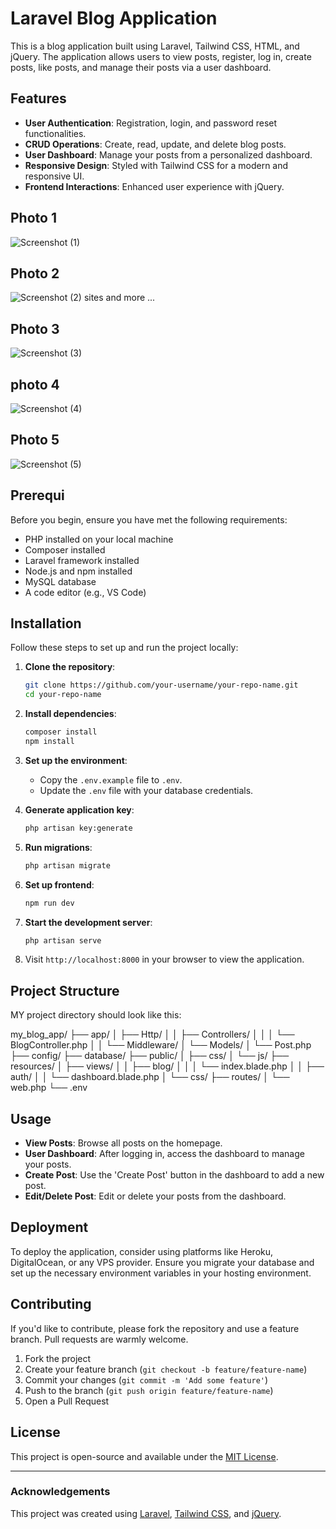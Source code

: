 # Laravel Blog Application

This is a blog application built using Laravel, Tailwind CSS, HTML, and jQuery. The application allows users to view posts, register, log in, create posts, like posts, and manage their posts via a user dashboard.

## Features

- **User Authentication**: Registration, login, and password reset functionalities.
- **CRUD Operations**: Create, read, update, and delete blog posts.
- **User Dashboard**: Manage your posts from a personalized dashboard.
- **Responsive Design**: Styled with Tailwind CSS for a modern and responsive UI.
- **Frontend Interactions**: Enhanced user experience with jQuery.


## Photo 1
![Screenshot (1)](https://github.com/user-attachments/assets/b898dd1b-8bd2-44ad-ad1f-340b935390b2)

## Photo 2
![Screenshot (2)](https://github.com/user-attachments/assets/be355c05-15b9-4471-afe2-18d4c82928dd)
sites
 and more ...

## Photo 3

![Screenshot (3)](https://github.com/user-attachments/assets/c1cbaa84-6540-462b-9828-c2f1440f5092)

## photo 4

![Screenshot (4)](https://github.com/user-attachments/assets/646af479-0213-4231-886c-1dd74549e6e3)

## Photo 5

![Screenshot (5)](https://github.com/user-attachments/assets/abc5b409-7249-4560-9546-bc44db379c1e)

## Prerequi 
Before you begin, ensure you have met the following requirements:

- PHP installed on your local machine
- Composer installed
- Laravel framework installed
- Node.js and npm installed
- MySQL database
- A code editor (e.g., VS Code)

## Installation

Follow these steps to set up and run the project locally:

1. **Clone the repository**:
    ```bash
    git clone https://github.com/your-username/your-repo-name.git
    cd your-repo-name
    ```

2. **Install dependencies**:
    ```bash
    composer install
    npm install
    ```

3. **Set up the environment**:
    - Copy the `.env.example` file to `.env`.
    - Update the `.env` file with your database credentials.

4. **Generate application key**:
    ```bash
    php artisan key:generate
    ```

5. **Run migrations**:
    ```bash
    php artisan migrate
    ```

6. **Set up frontend**:
    ```bash
    npm run dev
    ```

7. **Start the development server**:
    ```bash
    php artisan serve
    ```

8. Visit `http://localhost:8000` in your browser to view the application.

## Project Structure

MY project directory should look like this:

my_blog_app/
├── app/
│ ├── Http/
│ │ ├── Controllers/
│ │ │ └── BlogController.php
│ │ └── Middleware/
│ └── Models/
│ └── Post.php
├── config/
├── database/
├── public/
│ ├── css/
│ └── js/
├── resources/
│ ├── views/
│ │ ├── blog/
│ │ │ └── index.blade.php
│ │ ├── auth/
│ │ └── dashboard.blade.php
│ └── css/
├── routes/
│ └── web.php
└── .env

## Usage

- **View Posts**: Browse all posts on the homepage.
- **User Dashboard**: After logging in, access the dashboard to manage your posts.
- **Create Post**: Use the 'Create Post' button in the dashboard to add a new post.
- **Edit/Delete Post**: Edit or delete your posts from the dashboard.

## Deployment

To deploy the application, consider using platforms like Heroku, DigitalOcean, or any VPS provider. Ensure you migrate your database and set up the necessary environment variables in your hosting environment.

## Contributing

If you'd like to contribute, please fork the repository and use a feature branch. Pull requests are warmly welcome.

1. Fork the project
2. Create your feature branch (`git checkout -b feature/feature-name`)
3. Commit your changes (`git commit -m 'Add some feature'`)
4. Push to the branch (`git push origin feature/feature-name`)
5. Open a Pull Request

## License

This project is open-source and available under the [MIT License](LICENSE).

---

### Acknowledgements

This project was created using [Laravel](https://laravel.com/), [Tailwind CSS](https://tailwindcss.com/), and [jQuery](https://jquery.com/).
